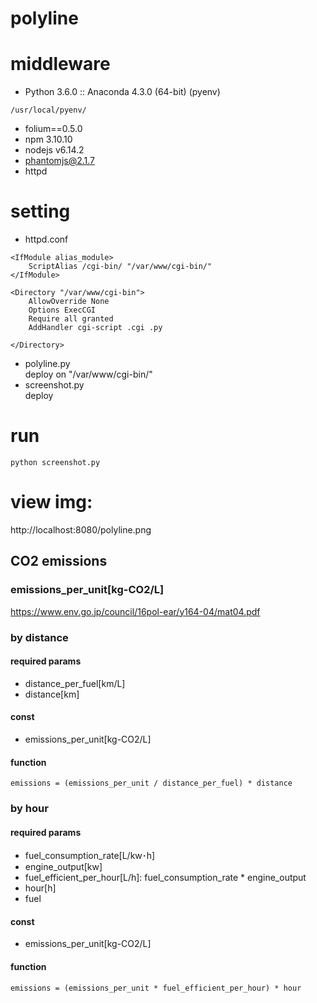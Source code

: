 # polyline

# middleware
* Python 3.6.0 :: Anaconda 4.3.0 (64-bit) (pyenv)
```
/usr/local/pyenv/
```
* folium==0.5.0
* npm 3.10.10
* nodejs v6.14.2
* phantomjs@2.1.7
* httpd

# setting
* httpd.conf
```
<IfModule alias_module>
    ScriptAlias /cgi-bin/ "/var/www/cgi-bin/"
</IfModule>
```

```
<Directory "/var/www/cgi-bin">
    AllowOverride None
    Options ExecCGI
    Require all granted
    AddHandler cgi-script .cgi .py

</Directory>
```
* polyline.py  
deploy on "/var/www/cgi-bin/"
* screenshot.py  
deploy

# run
```
python screenshot.py 
```

# view img:  
http://localhost:8080/polyline.png


## CO2 emissions

### emissions_per_unit[kg-CO2/L]
https://www.env.go.jp/council/16pol-ear/y164-04/mat04.pdf

### by distance
#### required params
* distance_per_fuel[km/L]
* distance[km]

#### const
* emissions_per_unit[kg-CO2/L]

#### function
```
emissions = (emissions_per_unit / distance_per_fuel) * distance
```
### by hour
#### required params
* fuel_consumption_rate[L/kw･h]
* engine_output[kw]
* fuel_efficient_per_hour[L/h]: fuel_consumption_rate * engine_output
* hour[h]
* fuel

#### const
* emissions_per_unit[kg-CO2/L]

#### function
```
emissions = (emissions_per_unit * fuel_efficient_per_hour) * hour
```


